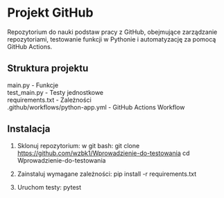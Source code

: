 # Projekt GitHub

Repozytorium do nauki podstaw pracy z GitHub, obejmujące zarządzanie repozytoriami, testowanie funkcji w Pythonie i automatyzację za pomocą GitHub Actions.

## Struktura projektu

main.py           - Funkcje  
test_main.py      - Testy jednostkowe  
requirements.txt  - Zależności  
.github/workflows/python-app.yml  - GitHub Actions Workflow

## Instalacja

1. Sklonuj repozytorium:
       w git bash:
   git clone https://github.com/wzbk1/Wprowadzienie-do-testowania
   cd Wprowadzienie-do-testowania

3. Zainstaluj wymagane zależności:
        pip install -r requirements.txt

4. Uruchom testy:
        pytest
